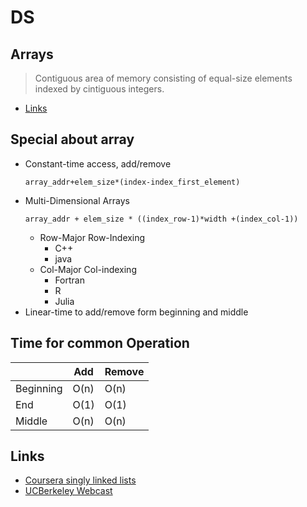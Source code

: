 # DS
 
## Arrays
> Contiguous area of memory consisting of equal-size elements indexed by cintiguous integers.
+ [Links](#Links)

## Special about array
+ Constant-time access, add/remove
    ``` 
    array_addr+elem_size*(index-index_first_element)
    ```
+ Multi-Dimensional Arrays
    ```
    array_addr + elem_size * ((index_row-1)*width +(index_col-1))
    ```
    + Row-Major Row-Indexing
        + C++
        + java
    + Col-Major Col-indexing
        + Fortran
        + R
        + Julia
+ Linear-time to add/remove form beginning and middle

## Time for common Operation
|           |Add    |Remove |
|-----------|-------|-------|
|Beginning  |O(n)   |O(n)   |
|End        |O(1)   |O(1)   |
|Middle     |O(n)   |O(n)   |

## Links
+ [Coursera singly linked lists](https://www.coursera.org/lecture/data-structures/singly-linked-lists-kHhgK)
+ [UCBerkeley Webcast](https://archive.org/details/ucberkeley_webcast_Wp8oiO_CZZE)